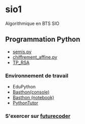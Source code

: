 # sio1
Algorithmique en BTS SIO

## Programmation Python
* [semis.py](semis.py)
* [chiffrement_affine.py](chiffrement_affine.py)
* [TP_RSA](https://notebook.basthon.fr/?from=https://raw.githubusercontent.com/thfruchart/sio1/refs/heads/main/TP_RSA.ipynb)


### Environnement de travail
* EduPython
* [Basthon(console)](https://console.basthon.fr/) 
* [Basthon (notebook)](https://notebook.basthon.fr/)
* [PythonTutor](https://pythontutor.com/visualize.html#mode=edit)
### S'exercer sur [futurecoder](https://fr.futurecoder.io/course/#toc)
